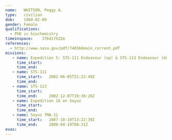 ```yaml
---
name:	WHITSON, Peggy A.
type:	civilian
dob:	1960-02-09
gender:	Female
qualifications:
  - PhD in biochemistry
timeinspace:	376d17h22m
references:
  - http://www.nasa.gov/pdf/740566main_current.pdf
missions:
   - name: Expedition 5: STS-111 Endeavour (up) & STS-113 Endeavour (down)
     time_start:   
     time_end:     
   - name: STS-111
     time_start:   2002-06-05T21:22:49Z
     time_end:     
   - name: STS-113
     time_start:   
     time_end:     2002-12-07T19:38:26Z
   - name: Expedition 16 on Soyuz
     time_start:   
     time_end:     
   - name: Soyuz TMA-11
     time_start:   2007-10-10T13:22:39Z
     time_end:     2008-04-19T08:31Z
evas:
---
```


